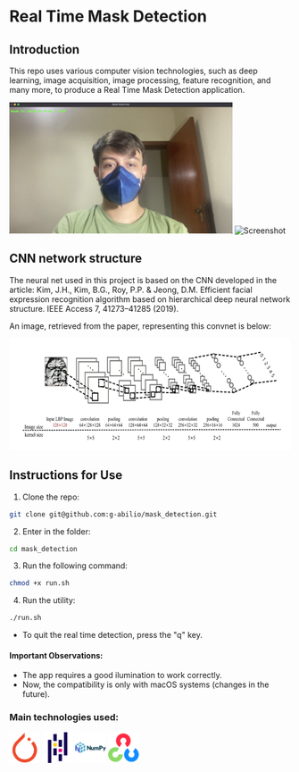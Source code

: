 # Real Time Mask Detection

## Introduction 

This repo uses various computer vision technologies, such as deep learning, image acquisition, image processing, feature recognition, and many more, to produce a Real Time Mask Detection application. 

<img src="aux_data/readme_images/with_mask.png" width="400" height="235" alt="Screenshot"> <img src="aux_data/readme_images/no_mask.png" width="400" height="235" alt="Screenshot">

## CNN network structure

The neural net used in this project is based on the CNN developed in the article:
Kim, J.H., Kim, B.G., Roy, P.P. & Jeong, D.M. Efficient facial expression 
recognition algorithm based on hierarchical deep neural network 
structure. IEEE Access 7, 41273–41285 (2019). 

An image, retrieved from the paper, representing this convnet is below:

<img src="aux_data/readme_images/convnet_structure.png" width="600" height="200" alt="Screenshot">

## Instructions for Use

1. Clone the repo: 
```bash
git clone git@github.com:g-abilio/mask_detection.git
```

2. Enter in the folder: 
```bash
cd mask_detection
```

3. Run the following command: 
```bash
chmod +x run.sh
```

4. Run the utility: 
```bash
./run.sh
```
* To quit the real time detection, press the "q" key.

#### Important Observations: 
* The app requires a good ilumination to work correctly.
* Now, the compatibility is only with macOS systems (changes in the future).

### Main technologies used: 
<img src="https://github.com/devicons/devicon/blob/master/icons/pytorch/pytorch-original.svg" title="PyTorch" alt="PyTorch" width="55" height="55"/> <img src="https://github.com/devicons/devicon/blob/master/icons/pandas/pandas-original.svg" title="Pandas" alt="Pandas" width="55" height="55"/> <img src="https://github.com/devicons/devicon/blob/master/icons/numpy/numpy-original-wordmark.svg" title="Numpy" alt="Numpy" width="55" height="55"/> <img src="https://github.com/devicons/devicon/blob/master/icons/opencv/opencv-original.svg" title="OpenCV" alt="OpenCV" width="55" height="55"/>

